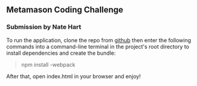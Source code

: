 ## Metamason Coding Challenge ##

### Submission by Nate Hart ###

To run the application, clone the repo from [github](https://github.com/hartbeatnt/MetamasonCodingChallenge)
then enter the following commands into a command-line terminal
in the project's root directory to install dependencies and
create the bundle:

>npm install
>-webpack

After that, open index.html in your browser and enjoy!
